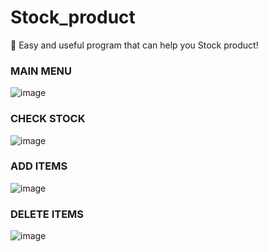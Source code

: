 # Stock_product
:rocket: Easy and useful program that can help you Stock product!

### MAIN MENU
![image](https://user-images.githubusercontent.com/68222855/87849772-7012d500-c915-11ea-8513-2593d75523f9.png)
### CHECK STOCK
![image](https://user-images.githubusercontent.com/68222855/87849786-8de03a00-c915-11ea-9cde-59e0b857a7d8.png)
### ADD ITEMS
![image](https://user-images.githubusercontent.com/68222855/87849820-d13aa880-c915-11ea-8bb8-7ae2419b5424.png)
### DELETE ITEMS
![image](https://user-images.githubusercontent.com/68222855/87849798-a5b7be00-c915-11ea-80f5-2ed0fc933eb5.png)
